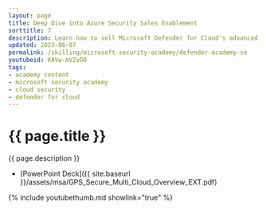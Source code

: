 ```yaml
---
layout: page
title: Deep Dive into Azure Security Sales Enablement
sorttitle: 7
description: Learn how to sell Microsoft Defender for Cloud's advanced threat detection, automated incident response, and centralized management capabilities. This session details how Microsoft Defender for Cloud helps organizations protect their valuable data and intellectual property, while also improving their compliance with regulations and improving security team's overall effectiveness.
updated: 2023-06-07
permalink: /skilling/microsoft-security-academy/defender-academy-se
youtubeid: KAVw-mVZvD0
tags: 
- academy content
- microsoft security academy
- cloud security
- defender for cloud
---
```


# {{ page.title }}

{{ page.description }}

* [PowerPoint Deck]({{ site.baseurl }}/assets/msa/GPS_Secure_Multi_Cloud_Overview_EXT.pdf)

{% include youtubethumb.md showlink="true" %}